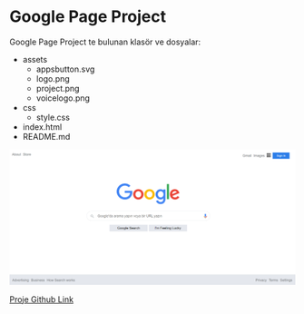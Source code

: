 # Google Page Project

Google Page Project te bulunan klasör ve dosyalar:

- assets
  - appsbutton.svg
  - logo.png
  - project.png
  - voicelogo.png
- css
  - style.css
- index.html
- README.md
  

![Proje Resmi](./assets/Project.PNG)

[Proje Github Link](https://reozmen.github.io/GooglePage/)